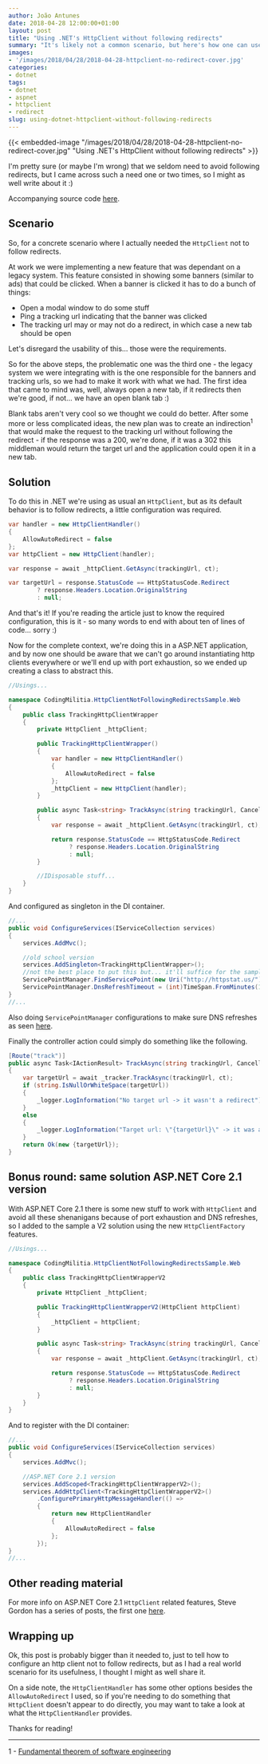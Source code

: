 ```yaml
---
author: João Antunes
date: 2018-04-28 12:00:00+01:00
layout: post
title: "Using .NET's HttpClient without following redirects"
summary: "It's likely not a common scenario, but here's how one can use .NET's HttpClient without following redirects."
images:
- '/images/2018/04/28/2018-04-28-httpclient-no-redirect-cover.jpg'
categories:
- dotnet
tags:
- dotnet
- aspnet
- httpclient
- redirect
slug: using-dotnet-httpclient-without-following-redirects
---
```


{{< embedded-image "/images/2018/04/28/2018-04-28-httpclient-no-redirect-cover.jpg" "Using .NET's HttpClient without following redirects" >}}

I'm pretty sure (or maybe I'm wrong) that we seldom need to avoid following redirects, but I came across such a need one or two times, so I might as well write about it :)

Accompanying source code [here](https://github.com/joaofbantunes/HttpClientNotFollowingRedirectsSample).

## Scenario

So, for a concrete scenario where I actually needed the `HttpClient` not to follow redirects.

At work we were implementing a new feature that was dependant on a legacy system. This feature consisted in showing some banners (similar to ads) that could be clicked. When a banner is clicked it has to do a bunch of things: 

- Open a modal window to do some stuff
- Ping a tracking url indicating that the banner was clicked
- The tracking url may or may not do a redirect, in which case a new tab should be open

Let's disregard the usability of this... those were the requirements.

So for the above steps, the problematic one was the third one - the legacy system we were integrating with is the one responsible for the banners and tracking urls, so we had to make it work with what we had. The first idea that came to mind was, well, always open a new tab, if it redirects then we're good, if not... we have an open blank tab :)

Blank tabs aren't very cool so we thought we could do better. After some more or less complicated ideas, the new plan was to create an indirection<sup>1</sup> that would make the request to the tracking url without following the redirect - if the response was a 200, we're done, if it was a 302 this middleman would return the target url and the application could open it in a new tab.

## Solution

To do this in .NET we're using as usual an `HttpClient`, but as its default behavior is to follow redirects, a little configuration was required.

```csharp
var handler = new HttpClientHandler()
{
    AllowAutoRedirect = false
};
var httpClient = new HttpClient(handler);

var response = await _httpClient.GetAsync(trackingUrl, ct);

var targetUrl = response.StatusCode == HttpStatusCode.Redirect
        ? response.Headers.Location.OriginalString
        : null;
```

And that's it! If you're reading the article just to know the required configuration, this is it - so many words to end with about ten of lines of code... sorry :)

Now for the complete context, we're doing this in a ASP.NET application, and by now one should be aware that we can't go around instantiating http clients everywhere or we'll end up with port exhaustion, so we ended up creating a class to abstract this.

```csharp
//Usings...

namespace CodingMilitia.HttpClientNotFollowingRedirectsSample.Web
{
    public class TrackingHttpClientWrapper
    {
        private HttpClient _httpClient;

        public TrackingHttpClientWrapper()
        {
            var handler = new HttpClientHandler()
            {
                AllowAutoRedirect = false
            };
            _httpClient = new HttpClient(handler);
        }

        public async Task<string> TrackAsync(string trackingUrl, CancellationToken ct)
        {
            var response = await _httpClient.GetAsync(trackingUrl, ct);

            return response.StatusCode == HttpStatusCode.Redirect
                 ? response.Headers.Location.OriginalString
                 : null;
        }

        //IDisposable stuff...
    }
}
```

And configured as singleton in the DI container.
```csharp
//...
public void ConfigureServices(IServiceCollection services)
{
    services.AddMvc();

    //old school version
    services.AddSingleton<TrackingHttpClientWrapper>();
    //not the best place to put this but... it'll suffice for the sample
    ServicePointManager.FindServicePoint(new Uri("http://httpstat.us/")).ConnectionLeaseTimeout = (int)TimeSpan.FromMinutes(1).TotalMilliseconds;
    ServicePointManager.DnsRefreshTimeout = (int)TimeSpan.FromMinutes(1).TotalMilliseconds;
}
//...
```

Also doing `ServicePointManager` configurations to make sure DNS refreshes as seen [here](https://github.com/dotnet/corefx/issues/11224).

Finally the controller action could simply do something like the following.

```csharp
[Route("track")]
public async Task<IActionResult> TrackAsync(string trackingUrl, CancellationToken ct)
{
    var targetUrl = await _tracker.TrackAsync(trackingUrl, ct);
    if (string.IsNullOrWhiteSpace(targetUrl))
    {
        _logger.LogInformation("No target url -> it wasn't a redirect");
    }
    else
    {
        _logger.LogInformation("Target url: \"{targetUrl}\" -> it was a redirect", targetUrl);
    }
    return Ok(new {targetUrl});
}
```


## Bonus round: same solution ASP.NET Core 2.1 version

With ASP.NET Core 2.1 there is some new stuff to work with `HttpClient` and avoid all these shenanigans because of port exhaustion and DNS refreshes, so I added to the sample a V2 solution using the new `HttpClientFactory` features.

```csharp
//Usings...

namespace CodingMilitia.HttpClientNotFollowingRedirectsSample.Web
{
    public class TrackingHttpClientWrapperV2
    {
        private HttpClient _httpClient;

        public TrackingHttpClientWrapperV2(HttpClient httpClient)
        {
            _httpClient = httpClient;
        }

        public async Task<string> TrackAsync(string trackingUrl, CancellationToken ct)
        {
            var response = await _httpClient.GetAsync(trackingUrl, ct);

            return response.StatusCode == HttpStatusCode.Redirect
                 ? response.Headers.Location.OriginalString
                 : null;
        }
    }
}
```

And to register with the DI container:

```csharp
//...
public void ConfigureServices(IServiceCollection services)
{
    services.AddMvc();

    //ASP.NET Core 2.1 version
    services.AddScoped<TrackingHttpClientWrapperV2>();
    services.AddHttpClient<TrackingHttpClientWrapperV2>()
        .ConfigurePrimaryHttpMessageHandler(() =>
        {
            return new HttpClientHandler
            {
                AllowAutoRedirect = false
            };
        });
}
//...
```

## Other reading material

For more info on ASP.NET Core 2.1 `HttpClient` related features, Steve Gordon has a series of posts, the first one [here](https://www.stevejgordon.co.uk/introduction-to-httpclientfactory-aspnetcore).

## Wrapping up

Ok, this post is probably bigger than it needed to, just to tell how to configure an http client not to follow redirects, but as I had a real world scenario for its usefulness, I thought I might as well share it.

On a side note, the `HttpClientHandler` has some other options besides the `AllowAutoRedirect` I used, so if you're needing to do something that `HttpClient` doesn't appear to do directly, you may want to take a look at what the `HttpClientHandler` provides.

Thanks for reading!

---

1 - [Fundamental theorem of software engineering](https://en.wikipedia.org/wiki/Fundamental_theorem_of_software_engineering)
